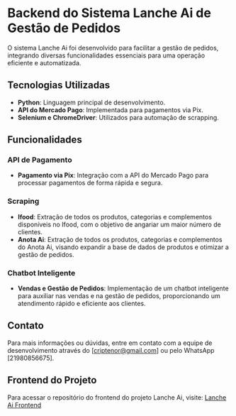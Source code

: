 # Backend do Sistema Lanche Ai de Gestão de Pedidos

O sistema Lanche Ai foi desenvolvido para facilitar a gestão de pedidos, integrando diversas funcionalidades essenciais para uma operação eficiente e automatizada.

## Tecnologias Utilizadas

- **Python**: Linguagem principal de desenvolvimento.
- **API do Mercado Pago**: Implementada para pagamentos via Pix.
- **Selenium e ChromeDriver**: Utilizados para automação de scrapping.

## Funcionalidades

### API de Pagamento

- **Pagamento via Pix**: Integração com a API do Mercado Pago para processar pagamentos de forma rápida e segura.

### Scraping

- **Ifood**: Extração de todos os produtos, categorias e complementos disponíveis no Ifood, com o objetivo de angariar um maior número de clientes.
- **Anota Ai**: Extração de todos os produtos, categorias e complementos do Anota Ai, visando expandir a base de dados de produtos e otimizar a gestão de pedidos.

### Chatbot Inteligente

- **Vendas e Gestão de Pedidos**: Implementação de um chatbot inteligente para auxiliar nas vendas e na gestão de pedidos, proporcionando um atendimento rápido e eficiente aos clientes.


## Contato

Para mais informações ou dúvidas, entre em contato com a equipe de desenvolvimento através do [criptenor@gmail.com] ou pelo WhatsApp [21980856675].

## Frontend do Projeto

Para acessar o repositório do frontend do projeto Lanche Ai, visite: [Lanche Ai Frontend](https://github.com/criptenor/Lanche-Ai-Frontend.git)

